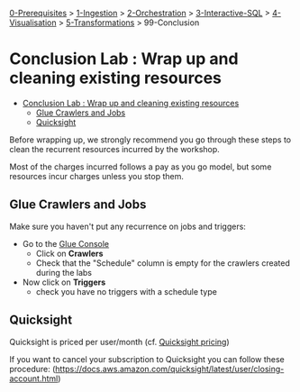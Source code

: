 [0-Prerequisites](../00_Prerequisites/README.md) > [1-Ingestion](../01_ingestion_with_glue/README.md) > [2-Orchestration](../02_orchestration/README.md) > [3-Interactive-SQL](../03_interactive_sql_queries/README.md) > [4-Visualisation](../04_visualization_and_reporting/README.md) > [5-Transformations](../05_transformations/README.md) > 99-Conclusion

# Conclusion Lab : Wrap up and cleaning existing resources

- [Conclusion Lab : Wrap up and cleaning existing resources](#conclusion-lab--wrap-up-and-cleaning-existing-resources)
  - [Glue Crawlers and Jobs](#glue-crawlers-and-jobs)
  - [Quicksight](#quicksight)

Before wrapping up, we strongly recommend you go through these steps to clean the recurrent resources incurred by the workshop.

Most of the charges incurred follows a pay as you go model, but some resources incur charges unless you stop them.

## Glue Crawlers and Jobs

Make sure you haven't put any recurrence on jobs and triggers:

* Go to the [Glue Console](https://console.aws.amazon.com/glue/)
    * Click on **Crawlers**
    * Check that the "Schedule" column is empty for the crawlers created during the labs
* Now click on **Triggers**
    * check you have no triggers with a schedule type

## Quicksight

Quicksight is priced per user/month (cf. [Quicksight pricing](https://aws.amazon.com/quicksight/pricing/))

If you want to cancel your subscription to Quicksight you can follow these procedure: (https://docs.aws.amazon.com/quicksight/latest/user/closing-account.html)

